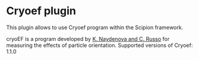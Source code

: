 
 # Cryoef plugin

 This plugin allows to use Cryoef program within the Scipion framework.

 cryoEF is a program developed by [K. Naydenova and C. Russo](https://www.mrc-lmb.cam.ac.uk/crusso/cryoEF/) for measuring the effects of particle orientation.
 Supported versions of Cryoef: 1.1.0
